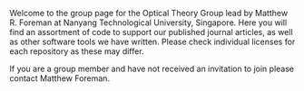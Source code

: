 Welcome to the group page for the Optical Theory Group lead by Matthew R. Foreman at Nanyang Technological University, Singapore. Here you will find an assortment of code to support our published journal articles, as well as other software tools we have written. Please check individual licenses for each repository as these may differ.

If you are a group member and have not received an invitation to join please contact Matthew Foreman.
